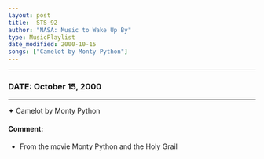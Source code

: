 ```yaml
---
layout: post
title:  STS-92
author: "NASA: Music to Wake Up By"
type: MusicPlaylist
date_modified: 2000-10-15
songs: ["Camelot by Monty Python"]
---
```


----
### DATE: October 15, 2000
----
✦ Camelot by Monty Python

#### Comment:
* From the movie Monty Python and the Holy Grail



<br/>
<center>
	<a target="_blank"
	   href="https://twitter.com/intent/tweet?hashtags=Space,NASA,Playlist,NASAWakeupCalls,SpaceProgram&text={{ page.author}}, '{{ page.songs.first }}' {{ page.title }}, {{ page.date | date: '%B %d, %Y' }}. {{ site.url }}{{ page.url }} @nasawakeupcalls">
	   <i class="fab fa-twitter" alt="Tweet this page" style="font-size: 1.3em;"></i>
	</a>
	&nbsp; 	<i class="fas fa-user-astronaut" style="font-size: 1.5em;"></i> &nbsp;
    <a type="amzn" search="'Camelot by Monty Python'" category="popular music">
        <i class="fab fa-amazon" style="font-size: 1.3em;"></i>
    </a>
</center>
